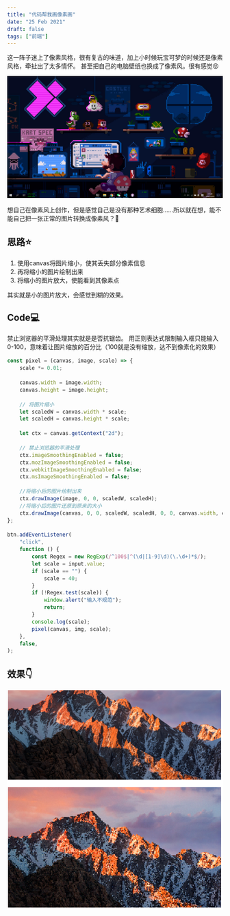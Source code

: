 ```yaml
---
title: "代码帮我画像素画"
date: "25 Feb 2021"
draft: false
tags: ["前端"]
---
```


这一阵子迷上了像素风格，很有复古的味道，加上小时候玩宝可梦的时候还是像素风格，牵扯出了太多情怀。
甚至把自己的电脑壁纸也换成了像素风。很有感觉😝

<!--more-->

![](./desktop.png)

想自己在像素风上创作，但是感觉自己是没有那种艺术细胞……所以就在想，能不能自己把一张正常的图片转换成像素风？🤔

## 思路⭐

1. 使用canvas将图片缩小，使其丢失部分像素信息
2. 再将缩小的图片绘制出来
3. 将缩小的图片放大，使能看到其像素点

其实就是小的图片放大，会感觉到糊的效果。

## Code💻

禁止浏览器的平滑处理其实就是是否抗锯齿。
用正则表达式限制输入框只能输入0-100，意味着让图片缩放的百分比（100就是没有缩放，达不到像素化的效果）

```js
const pixel = (canvas, image, scale) => {
	scale *= 0.01;

	canvas.width = image.width;
	canvas.height = image.height;

	// 将图片缩小
	let scaledW = canvas.width * scale;
	let scaledH = canvas.height * scale;

	let ctx = canvas.getContext("2d");

	// 禁止浏览器的平滑处理
	ctx.imageSmoothingEnabled = false;
	ctx.mozImageSmoothingEnabled = false;
	ctx.webkitImageSmoothingEnabled = false;
	ctx.msImageSmoothingEnabled = false;

	//将缩小后的图片绘制出来
	ctx.drawImage(image, 0, 0, scaledW, scaledH);
	//将缩小后的图片还原到原来的大小
	ctx.drawImage(canvas, 0, 0, scaledW, scaledH, 0, 0, canvas.width, canvas.height);
};

btn.addEventListener(
	"click",
	function () {
		const Regex = new RegExp(/^100$|^(\d|[1-9]\d)(\.\d+)*$/);
		let scale = input.value;
		if (scale == "") {
			scale = 40;
		}
		if (!Regex.test(scale)) {
			window.alert("输入不规范");
			return;
		}
		console.log(scale);
		pixel(canvas, img, scale);
	},
	false,
);
```

## 效果👇

![](./eg.png)

